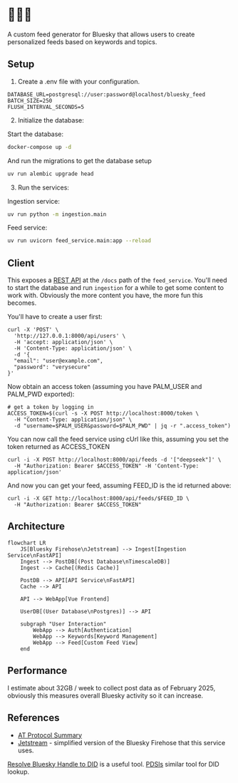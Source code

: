 # 👩‍💻🌴

A custom feed generator for Bluesky that allows users to create personalized feeds based on keywords and topics.

## Setup

1. Create a .env file with your configuration.
```
DATABASE_URL=postgresql://user:password@localhost/bluesky_feed
BATCH_SIZE=250
FLUSH_INTERVAL_SECONDS=5
```

2. Initialize the database:

Start the database:
```bash
docker-compose up -d
```

And run the migrations to get the database setup
```bash
uv run alembic upgrade head
```


3. Run the services:

Ingestion service:
```bash
uv run python -m ingestion.main
```

Feed service:
```bash
uv run uvicorn feed_service.main:app --reload
```

## Client

This exposes a [REST API](http://localhost:8000/docs) at the `/docs` path of the `feed_service`. You'll need to start the database and run `ingestion` for a while to get some content to work with. Obviously the more content you have, the more fun this becomes.

You'll have to create a user first:
```
curl -X 'POST' \
  'http://127.0.0.1:8000/api/users' \
  -H 'accept: application/json' \
  -H 'Content-Type: application/json' \
  -d '{
  "email": "user@example.com",
  "password": "verysecure"
}'
```

Now obtain an access token (assuming you have PALM_USER and PALM_PWD exported):
```
# get a token by logging in
ACCESS_TOKEN=$(curl -s -X POST http://localhost:8000/token \
  -H "Content-Type: application/json" \
  -d "username=$PALM_USER&password=$PALM_PWD" | jq -r ".access_token")
```

You can now call the feed service using cUrl like this, assuming you set the token returned as ACCESS_TOKEN

```
curl -i -X POST http://localhost:8000/api/feeds -d '["deepseek"]' \
  -H "Authorization: Bearer $ACCESS_TOKEN" -H 'Content-Type: application/json'
```

And now you can get your feed, assuming FEED_ID is the id returned above:

```
curl -i -X GET http://localhost:8000/api/feeds/$FEED_ID \
  -H "Authorization: Bearer $ACCESS_TOKEN"
```

## Architecture

```mermaid
flowchart LR
    JS[Bluesky Firehose\nJetstream] --> Ingest[Ingestion Service\nFastAPI]
    Ingest --> PostDB[(Post Database\nTimescaleDB)]
    Ingest --> Cache[(Redis Cache)]

    PostDB --> API[API Service\nFastAPI]
    Cache --> API

    API --> WebApp[Vue Frontend]

    UserDB[(User Database\nPostgres)] --> API

    subgraph "User Interaction"
        WebApp --> Auth[Authentication]
        WebApp --> Keywords[Keyword Management]
        WebApp --> Feed[Custom Feed View]
    end
```


## Performance

I estimate about 32GB / week to collect post data as of February 2025, obviously this measures overall Bluesky activity so it can increase.

## References

* [AT Protocol Summary](https://en.wikipedia.org/wiki/AT_Protocol)
* [Jetstream](https://github.com/bluesky-social/jetstream) - simplified version of the Bluesky Firehose that this service uses.

[Resolve Bluesky Handle to DID](https://tools.simonwillison.net/bluesky-resolve) is a useful tool.
[PDSls](https://pdsls.dev/at/did:plc:mqne6vqaz2flizfdszbqcvv6) similar tool for DID lookup.